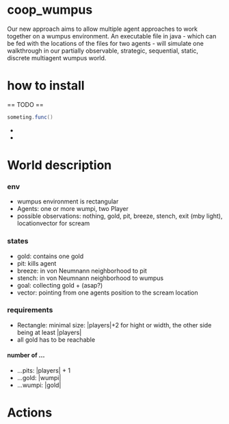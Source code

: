# coop_wumpus
Our new approach aims to allow multiple agent approaches to work together on a wumpus environment.
An executable file in java - which can be fed with the locations of the files for two agents - will simulate one walkthrough in our
partially observable, strategic, sequential, static, discrete multiagent wumpus world.


# how to install
== TODO ==
```java
someting.func()
```
-
-

# World description
### env
+ wumpus environment is rectangular
+ Agents: one or more wumpi, two Player
+ possible observations: nothing, gold, pit, breeze, stench, exit (mby light), locationvector for scream
### states
+ gold: contains one gold
+ pit: kills agent
+ breeze: in von Neumnann neighborhood to pit
+ stench: in von Neumnann neighborhood to wumpus
+ goal: collecting gold + (asap?)
+ vector: pointing from one agents position to the scream location
### requirements
+ Rectangle: minimal size: |players|+2 for hight or width, the other side being at least |players| 
+ all gold has to be reachable

#### number of ...
+ ...pits: |players| + 1
+ ...gold: |wumpi|
+ ...wumpi: |gold|


# Actions
